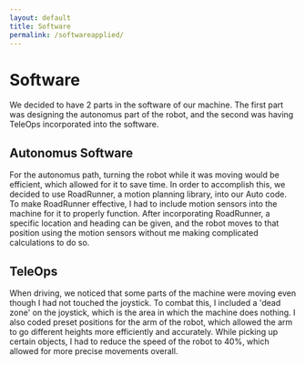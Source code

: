 ```yaml
---
layout: default 
title: Software
permalink: /softwareapplied/
---
```


# Software

We decided to have 2 parts in the software of our machine. The first part was designing the autonomus part of the robot, and the second was having TeleOps incorporated into the software. 

## Autonomus Software

For the autonomus path, turning the robot while it was moving would be efficient, which allowed for it to save time. In order to accomplish this, we decided to use RoadRunner, a motion planning library, into our Auto code. To make RoadRunner effective, I had to include motion sensors into the machine for it to properly function. After incorporating RoadRunner, a specific location and heading can be given, and the robot moves to that position using the motion sensors without me making complicated calculations to do so. 

## TeleOps

When driving, we noticed that some parts of the machine were moving even though I had not touched the joystick. To combat this, I included a 'dead zone' on the joystick, which is the area in which the machine does nothing. I also coded preset positions for the arm of the robot, which allowed the arm to go different heights more efficiently and accurately. While picking up certain objects, I had to reduce the speed of the robot to 40%, which allowed for more precise movements overall. 
